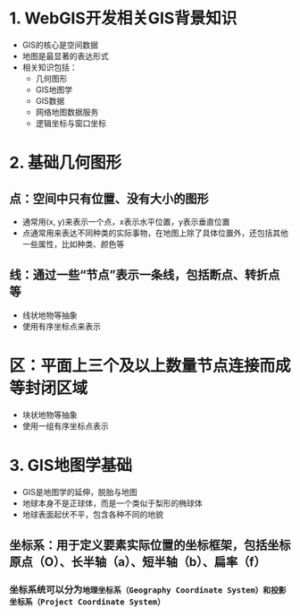 # 1. WebGIS开发相关GIS背景知识
- GIS的核心是空间数据
- 地图是最显著的表达形式
- 相关知识包括：
    - 几何图形
    - GIS地图学
    - GIS数据
    - 网络地图数据服务
    - 逻辑坐标与窗口坐标
# 2. 基础几何图形
## 点：空间中只有位置、没有大小的图形
- 通常用(x, y)来表示一个点，x表示水平位置，y表示垂直位置
- 点通常用来表达不同种类的实际事物，在地图上除了具体位置外，还包括其他一些属性，比如种类、颜色等
## 线：通过一些“节点”表示一条线，包括断点、转折点等
- 线状地物等抽象
- 使用有序坐标点来表示
# 区：平面上三个及以上数量节点连接而成等封闭区域
- 块状地物等抽象
- 使用一组有序坐标点表示
# 3. GIS地图学基础
- GIS是地图学的延伸，脱胎与地图
- 地球本身不是正球体，而是一个类似于梨形的椭球体
- 地球表面起伏不平，包含各种不同的地貌
## 坐标系：用于定义要素实际位置的坐标框架，包括坐标原点（O）、长半轴（a）、短半轴（b）、扁率（f）
### 坐标系统可以分为`地理坐标系（Geography Coordinate System）和投影坐标系（Project Coordinate System）`



